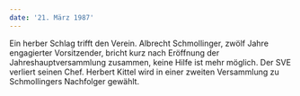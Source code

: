 ```yaml
---
date: '21. März 1987'
---
```


Ein herber Schlag trifft den Verein. Albrecht Schmollinger, zwölf Jahre engagierter Vorsitzender, bricht kurz nach Eröffnung der Jahreshauptversammlung zusammen, keine Hilfe ist mehr möglich. Der SVE verliert seinen Chef. Herbert Kittel wird in einer zweiten Versammlung zu Schmollingers Nachfolger gewählt.
